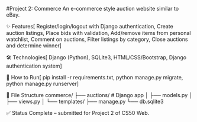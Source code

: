 #Project 2: Commerce
An e-commerce style auction website similar to eBay.

✨ Features[
Register/login/logout with Django authentication,
Create auction listings,
Place bids with validation,
Add/remove items from personal watchlist,
Comment on auctions,
Filter listings by category,
Close auctions and determine winner]

🛠️ Technologies[
Django (Python),
SQLite3,
HTML/CSS/Bootstrap,
Django authentication system]

🚀 How to Run[
pip install -r requirements.txt,
python manage.py migrate,
python manage.py runserver]

📁 File Structure
commerce/
├── auctions/        # Django app
│   ├── models.py
│   ├── views.py
│   └── templates/
├── manage.py
└── db.sqlite3

✅ Status
Complete – submitted for Project 2 of CS50 Web.
